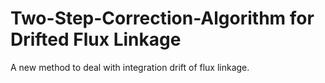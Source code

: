 # Two-Step-Correction-Algorithm for Drifted Flux Linkage
A new method to deal with integration drift of flux linkage.
